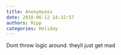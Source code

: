 ```yaml
---
title: Anonymyass
date: 2018-06-12 14:32:57
authors: Ripp
categories: Holiday
---
```


 Dont throw logic around. theyll just get mad